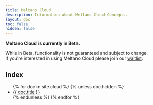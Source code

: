 ```yaml
---
title: Meltano Cloud
description: Information about Meltano Cloud Concepts.
layout: doc
toc: false
hidden: false
---
```




<div class="notification is-info">
  <p><strong>Meltano Cloud is currently in Beta.</strong></p>
  <p>While in Beta, functionality is not guaranteed and subject to change. <br> If you're interested in using Meltano Cloud please join our <a href="https://meltano.com/cloud/">waitlist</a>.</p>
</div>

## Index

<ul>
  {% for doc in site.cloud %}
    {% unless doc.hidden %}
      <li><a href="{{ doc.url }}">{{ doc.title }}</a></li>
    {% endunless %}
  {% endfor %}
</ul>
